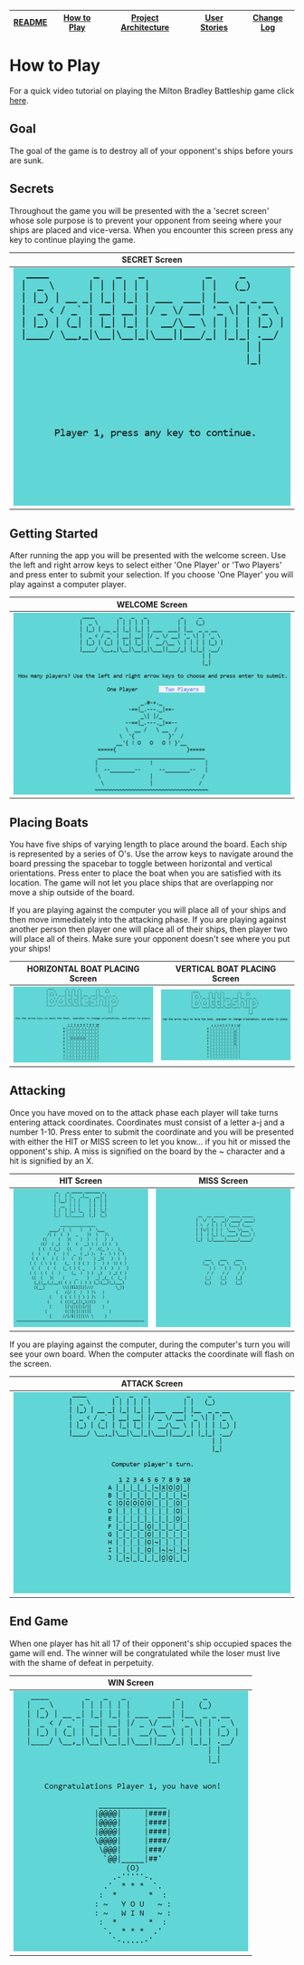 |[README](../README.md)|[How to Play](how-to-play.md)|[Project Architecture](architecture.md)|[User Stories](user-stories.md)|[Change Log](change-log.md)|
|-|-|-|-|-|

# How to Play

For a quick video tutorial on playing the Milton Bradley Battleship game click [here](https://www.youtube.com/watch?v=q0qpQ8doUp8).

## Goal
The goal of the game is to destroy all of your opponent's ships before yours are sunk.

## Secrets
Throughout the game you will be presented with the a 'secret screen' whose sole purpose is to prevent your opponent from seeing where your ships are placed and vice-versa. When you encounter this screen press any key to continue playing the game.

|            SECRET Screen          |
|-----------------------------------|
|![Secret screen](images/secret.PNG)|

## Getting Started
After running the app you will be presented with the welcome screen. Use the left and right arrow keys to select either 'One Player' or 'Two Players' and press enter to submit your selection. If you choose 'One Player' you will play against a computer player.

|                WELCOME Screen              |
|--------------------------------------------|
|![Welcome screen](images/welcome-screen.PNG)|

## Placing Boats
You have five ships of varying length to place around the board. Each ship is represented by a series of O's. Use the arrow keys to navigate around the board pressing the spacebar to toggle between horizontal and vertical orientations. Press enter to place the boat when you are satisfied with its location. The game will not let you place ships that are overlapping nor move a ship outside of the board.

If you are playing against the computer you will place all of your ships and then move immediately into the attacking phase. If you are playing against another person then player one will place all of their ships, then player two will place all of theirs. Make sure your opponent doesn't see where you put your ships!

|         HORIZONTAL BOAT PLACING Screen                 |        VERTICAL BOAT PLACING Screen
|--------------------------------------------------------|------------------------------------------------------|
|![Boat placing screen](images/place-boat-horizontal.PNG)|![Boat placing screen](images/place-boat-vertical.PNG)|

## Attacking
Once you have moved on to the attack phase each player will take turns entering attack coordinates. Coordinates must consist of a letter a-j and a number 1-10. Press enter to submit the coordinate and you will be presented with either the HIT or MISS screen to let you know... if you hit or missed the opponent's ship. A miss is signified  on the board by the ~ character and a hit is signified by an X.

|          HIT Screen            |            MISS Screen           |
|--------------------------------|----------------------------------|
| ![Hit screen](images/hit.PNG)  |  ![Miss screen](images/miss.PNG) |

If you are playing against the computer, during the computer's turn you will see your own board. When the computer attacks the coordinate will flash on the screen.

|                 ATTACK Screen                 |
|-----------------------------------------------|
|![Attack screen](images/computer-attacking.PNG)|

## End Game
When one player has hit all 17 of their opponent's ship occupied spaces the game will end. The winner will be congratulated while the loser must live with the shame of defeat in perpetuity.

|          WIN Screen         |
|-----------------------------|
|![Win screen](images/win.PNG)|

